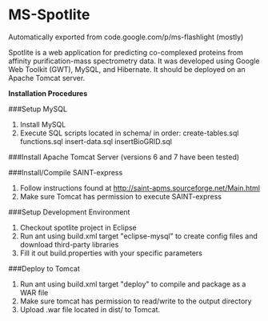 # MS-Spotlite
Automatically exported from code.google.com/p/ms-flashlight (mostly)

Spotlite is a web application for predicting co-complexed proteins from affinity purification-mass spectrometry data. It was developed using Google Web Toolkit (GWT), MySQL, and Hibernate. It should be deployed on an Apache Tomcat server.

**Installation Procedures**  
  
###Setup MySQL  
1. Install MySQL  
2. Execute SQL scripts located in schema/ in order: create-tables.sql functions.sql insert-data.sql insertBioGRID.sql  
  
###Install Apache Tomcat Server (versions 6 and 7 have been tested)  
  
###Install/Compile SAINT-express  
1. Follow instructions found at http://saint-apms.sourceforge.net/Main.html  
2. Make sure Tomcat has permission to execute SAINT-express  
	  
###Setup Development Environment  
1. Checkout spotlite project in Eclipse
2. Run ant using build.xml target "eclipse-mysql" to create config files and download third-party libraries  
3. Fill it out build.properties with your specific parameters   
	
###Deploy to Tomcat
1. Run ant using build.xml target "deploy" to compile and package as a WAR file  
2. Make sure tomcat has permission to read/write to the output directory  
3. Upload .war file located in dist/ to Tomcat.   
